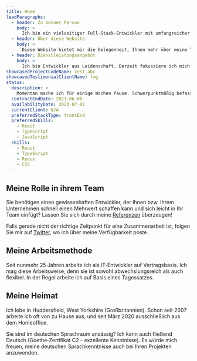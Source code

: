 ```yaml
---
title: Home
leadParagraphs:
  - header: Zu meiner Person
    body: >
      Ich bin ein vielseitiger Full‑Stack‑Entwickler mit umfangreicher beruflichen Erfahrung, und arbeite derzeit mit React und TypeScript.
  - header: Über diese Website
    body: >
      Diese Website bietet mir die Gelegenheit, Ihnen mehr über meine Tätigkeiten zu vermitteln, als es in einem traditionellen Lebenslauf möglich ist. Nehmen Sie gerne Kontakt mit mir auf.
  - header: Dienstleistungsangebot
    body: >
      Ich bin Entwickler aus Leidenschaft. Derzeit fokussiere ich mich besonders auf den Bereich Frontend, aber auch das Analysieren und Konzeptionieren sowie die Auswahl geeigneter Technologien gehören zu meinen Schwerpunkten. Gerne übernehme ich das Mentoring von Kollegen, führe Präsentationen durch und Anwendung vor. Anhand meiner langjährigen Erfahrung stehe ich Ihnen auch gerne mit umfassender IT‑Kompetenz beratend zur Seite.
showcasedProjectCodeName: zest_abc
showcasedTestimonialClientName: fmg
status:
  description: >
    Momentan mache ich für einige Wochen Pause. Schwerpunktmäßig befasse ich mich mit React und TypeScript und möchte mich auf den Frontend‑Bereich fokussieren.
  contractEndDate: 2023-06-06
  availabilityDate: 2023-07-01
  currentClient: N/A
  preferredStackType: frontEnd
  preferredSkills:
    - React
    - TypeScript
    - JavaScript
  skills:
    - React
    - TypeScript
    - Redux
    - CSS
---
```


## Meine Rolle in ihrem Team

Sie benötigen einen gewissenhaften Entwickler, der Ihnen bzw. Ihrem Unternehmen schnell einen Mehrwert schaffen kann und sich leicht in Ihr Team einfügt? Lassen Sie sich durch meine <a href="./testimonials">Referenzen</a> überzeugen!

Falls gerade nicht der richtige Zeitpunkt für eine Zusammenarbeit ist, folgen Sie mir auf <a href="https://twitter.com/mcharper" target="blank">Twitter</a>, wo ich über meine Verfügbarkeit poste.

## Meine Arbeitsmethode

Seit nunmehr 25 Jahren arbeite ich als IT‑Entwickler auf Vertragsbasis. Ich mag diese Arbeitsweise, denn sie ist sowohl abwechslungsreich als auch flexibel. In der Regel arbeite ich auf Basis eines Tagessatzes.

## Meine Heimat

Ich lebe in Huddersfield, West Yorkshire (Großbritannien). Schon seit 2007 arbeite ich oft von zu Hause aus, und seit März 2020 ausschließlich aus dem Homeoffice.

Sie sind im deutschen Sprachraum ansässig? Ich kann auch fließend Deutsch (Goethe‑Zertifikat C2 - exzellente Kenntnisse). Es würde mich freuen, meine deutschen Sprachkenntnisse auch bei Ihren Projekten anzuwenden.
